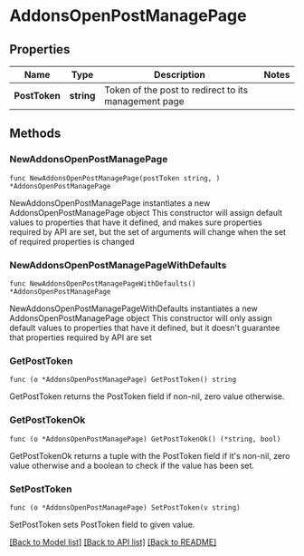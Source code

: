 # AddonsOpenPostManagePage

## Properties

Name | Type | Description | Notes
------------ | ------------- | ------------- | -------------
**PostToken** | **string** | Token of the post to redirect to its management page | 

## Methods

### NewAddonsOpenPostManagePage

`func NewAddonsOpenPostManagePage(postToken string, ) *AddonsOpenPostManagePage`

NewAddonsOpenPostManagePage instantiates a new AddonsOpenPostManagePage object
This constructor will assign default values to properties that have it defined,
and makes sure properties required by API are set, but the set of arguments
will change when the set of required properties is changed

### NewAddonsOpenPostManagePageWithDefaults

`func NewAddonsOpenPostManagePageWithDefaults() *AddonsOpenPostManagePage`

NewAddonsOpenPostManagePageWithDefaults instantiates a new AddonsOpenPostManagePage object
This constructor will only assign default values to properties that have it defined,
but it doesn't guarantee that properties required by API are set

### GetPostToken

`func (o *AddonsOpenPostManagePage) GetPostToken() string`

GetPostToken returns the PostToken field if non-nil, zero value otherwise.

### GetPostTokenOk

`func (o *AddonsOpenPostManagePage) GetPostTokenOk() (*string, bool)`

GetPostTokenOk returns a tuple with the PostToken field if it's non-nil, zero value otherwise
and a boolean to check if the value has been set.

### SetPostToken

`func (o *AddonsOpenPostManagePage) SetPostToken(v string)`

SetPostToken sets PostToken field to given value.



[[Back to Model list]](../README.md#documentation-for-models) [[Back to API list]](../README.md#documentation-for-api-endpoints) [[Back to README]](../README.md)



